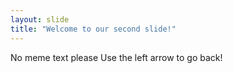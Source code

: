 ```yaml
---
layout: slide
title: "Welcome to our second slide!"
---
```

No meme text please
Use the left arrow to go back!

